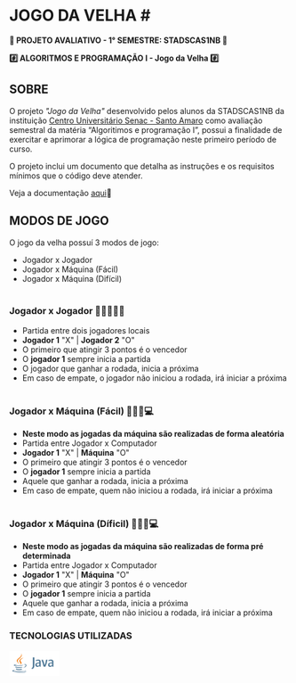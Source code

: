 # JOGO DA VELHA # #

**📝 PROJETO AVALIATIVO - 1° SEMESTRE: STADSCAS1NB 📝**

**#️⃣ ALGORITMOS E PROGRAMAÇÃO I - Jogo da Velha #️⃣**

## SOBRE

O projeto *"Jogo da Velha"* desenvolvido pelos alunos da STADSCAS1NB da instituição [Centro Universitário Senac - Santo Amaro](https://www.sp.senac.br/centro-universitario-senac-santo-amaro) como avaliação semestral da matéria “Algoritimos e programação I”, possui a finalidade de exercitar e aprimorar a lógica de programação neste primeiro período de curso.

O projeto inclui um documento que detalha as instruções e os requisitos mínimos que o código deve atender.

Veja a documentação [aqui](https://drive.google.com/file/d/1U_zynvd9xbnVOO7ibd82D08TN8P24Hb6/view?usp=sharing)📝

## MODOS DE JOGO
O jogo da velha possuí 3 modos de jogo:
- Jogador x Jogador
- Jogador x Máquina (Fácil)
- Jogador x Máquina (Difícil)
<br><br>

### Jogador x Jogador 👨‍💻🆚👩‍💻
- Partida entre dois jogadores locais
- **Jogador 1** "X"  |  **Jogador 2** "O"
- O primeiro que atingir 3 pontos é o vencedor
- O **jogador 1** sempre inicia a partida
- O jogador que ganhar a rodada, inicia a próxima
- Em caso de empate, o jogador não iniciou a rodada, irá iniciar a próxima
<br><br>

### Jogador x Máquina (Fácil) 👨‍💻🆚💻
- **Neste modo as jogadas da máquina são realizadas de forma aleatória**
- Partida entre Jogador x Computador
- **Jogador 1** "X"  |  **Máquina** "O"
- O primeiro que atingir 3 pontos é o vencedor
- O **jogador 1** sempre inicia a partida
- Aquele que ganhar a rodada, inicia a próxima
- Em caso de empate, quem não iniciou a rodada, irá iniciar a próxima
<br><br>

### Jogador x Máquina (Díficil) 👩‍💻🆚💻
- **Neste modo as jogadas da máquina são realizadas de forma pré determinada**
- Partida entre Jogador x Computador
- **Jogador 1** "X"  |  **Máquina** "O"
- O primeiro que atingir 3 pontos é o vencedor
- O **jogador 1** sempre inicia a partida
- Aquele que ganhar a rodada, inicia a próxima
- Em caso de empate, quem não iniciou a rodada, irá iniciar a próxima


### TECNOLOGIAS UTILIZADAS
 <img src="https://github.com/Kinhazin/PROJETO-Quiz-IA/blob/master/Imagens/Java.png?raw=true" alt="Logo Java" width="90"/>
